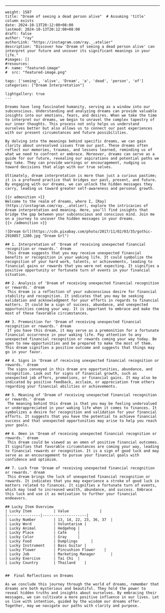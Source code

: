 ---
    weight: 1587
    title: "Dream of seeing a dead person alive"  # Assuming 'title' column exists
    date: 2024-10-13T20:12:00+08:00
    lastmod: 2024-10-13T20:12:00+08:00
    draft: false
    author: "ray"
    authorLink: "https://instagram.com/ray._.atelier"
    description: "Discover how 'Dream of seeing a dead person alive' can interpret your future and uncover its significant meanings in your life."
    #images: []
    #resources:
    #- name: "featured-image"
    #  src: "featured-image.png"
    
    tags: ['seeing', 'alive', 'Dream', 'a', 'dead', 'person', 'of']
    categories: ["Dream Interpretation"]
    
    lightgallery: true
    ---
    
    Dreams have long fascinated humanity, serving as a window into our subconscious. Understanding and analyzing dreams can provide valuable insights into our emotions, fears, and desires. When we take the time to interpret our dreams, we begin to unravel the complex tapestry of our inner thoughts. This process not only helps us understand ourselves better but also allows us to connect our past experiences with our present circumstances and future possibilities.
    
    By delving into the meanings behind specific dreams, we can gain clarity about unresolved issues from our past. These dreams often reflect our memories, traumas, and lessons learned, reminding us of what we need to confront or embrace. Moreover, dreams can serve as a guide for our future, revealing our aspirations and potential paths we may take. They can provide warnings or encouragement, nudging us toward decisions that align with our true selves.
    
    Ultimately, dream interpretation is more than just a curious pastime; it is a profound practice that bridges our past, present, and future. By engaging with our dreams, we can unlock the hidden messages they carry, leading us toward greater self-awareness and personal growth.
    
    {{< admonition >}}
    Welcome to the realm of dreams, where I, [Ray](https://instagram.com/ray._.atelier), explore the intricacies of dream interpretation and meaning. Here, you’ll find insights that bridge the gap between your subconscious and conscious mind. Join me on a journey to uncover the hidden messages in your dreams.
    {{< /admonition >}}
    
    ![Dream Grl](https://cdn.pixabay.com/photo/2017/11/02/03/35/gothic-2910057_1280.jpg "Dream Grl")
    
    ## 1. Interpretation of 'Dream of receiving unexpected financial recognition or rewards.' dream
     This dream suggests that you may receive unexpected financial benefits or recognition in your waking life. It could symbolize the recognition of your hard work, talents, or achievements, leading to financial gains or rewards that you were not expecting. It signifies a positive opportunity or fortunate turn of events in your financial situation.
    
    ## 2. Analysis of 'Dream of receiving unexpected financial recognition or rewards.' dream
     This dream is a reflection of your subconscious desire for financial stability and recognition. It indicates that you may be seeking validation and acknowledgment for your efforts in regards to financial matters. It could be a sign of success, abundance, and unexpected opportunities coming your way. It is important to embrace and make the most of these favorable circumstances.
    
    ## 3. Premonition for 'Dream of receiving unexpected financial recognition or rewards.' dream
     If you have this dream, it may serve as a premonition for a fortunate financial occurrence in your waking life. Pay attention to any unexpected financial recognition or rewards coming your way today. Be open to new opportunities and be prepared to make the most of them. This dream signifies a positive outcome and suggests that things may go in your favor.
    
    ## 4. Signs in 'Dream of receiving unexpected financial recognition or rewards.' dream
     The signs conveyed in this dream are opportunities, abundance, and recognition. Look out for signs of financial growth, such as unexpected job offers, promotions, or financial gains. It may also be indicated by positive feedback, acclaim, or appreciation from others regarding your financial abilities or achievements.
    
    ## 5. Meaning of 'Dream of receiving unexpected financial recognition or rewards.' dream
     The meaning behind this dream is that you may be feeling undervalued or underappreciated in your waking life when it comes to finances. It symbolizes a desire for recognition and validation for your financial efforts. It suggests that you have the potential to achieve financial success and that unexpected opportunities may arise to help you reach your goals.
    
    ## 6. Omen in 'Dream of receiving unexpected financial recognition or rewards.' dream
     This dream could be viewed as an omen of positive financial outcomes. It signifies that favorable circumstances are coming your way, leading to financial rewards or recognition. It is a sign of good luck and may serve as an encouragement to pursue your financial goals with confidence and optimism.
    
    ## 7. Luck from 'Dream of receiving unexpected financial recognition or rewards.' dream
     This dream brings the luck of unexpected financial recognition or rewards. It indicates that you may experience a stroke of good luck in matters related to finances. It signifies a fortunate turn of events, which may lead to increased wealth, abundance, and success. Embrace this luck and use it as motivation to further your financial endeavors.
    
    ## Lucky Item Overview
    | Lucky Item          | Value              |
    |---------------|--------------------|
    | Lucky Number        | 13, 14, 22, 23, 36, 37  |
    | Lucky Word          | Voluntarism |
    | Lucky Animal        | Hedgehog |
    | Lucky Place         | Cafe     |
    | Lucky Color         | Gray     |
    | Lucky Food          | Dumplings      |
    | Lucky Instrument    | Bass Guitar |
    | Lucky Flower        | Pincushion Flower    |
    | Lucky Job           | Marketing Manager       |
    | Lucky Exercise      | Tai Chi  |
    | Lucky Country       | Thailand    |
    
    
    ##  Final Reflections on Dreams
    
    As we conclude this journey through the world of dreams, remember that dreams are both mysterious and beautiful. They hold the power to reveal hidden truths and insights about ourselves. By embracing their messages, we can cultivate a more positive influence in our lives. Let us live with intention, guided by the wisdom our dreams offer. Together, may we navigate our paths with clarity and purpose.
    
